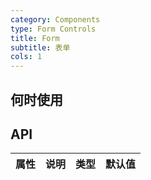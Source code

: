 ```yaml
---
category: Components
type: Form Controls
title: Form
subtitle: 表单
cols: 1
---
```



## 何时使用


## API



属性 | 说明 | 类型 | 默认值
-----|-----|-----|------

